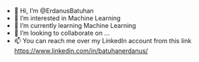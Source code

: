 - 👋 Hi, I’m @ErdanusBatuhan
- 👀 I’m interested in Machine Learning
- 🌱 I’m currently learning Machine Learning
- 💞️ I’m looking to collaborate on ...
- 📫 You can reach me over my LinkedIn account from this link https://www.linkedin.com/in/batuhanerdanus/ 
